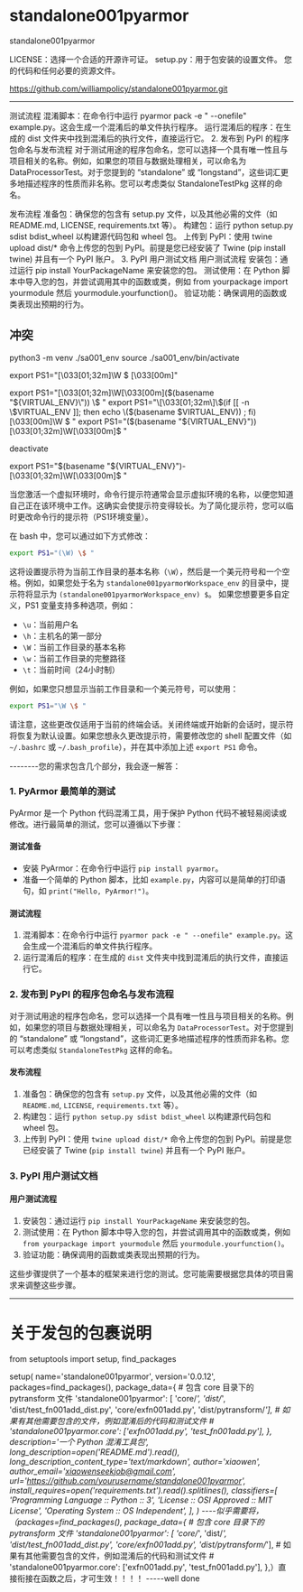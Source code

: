 # standalone001pyarmor
standalone001pyarmor


LICENSE：选择一个合适的开源许可证。
setup.py：用于包安装的设置文件。
您的代码和任何必要的资源文件。

https://github.com/williampolicy/standalone001pyarmor.git

------

测试流程
混淆脚本：在命令行中运行 pyarmor pack -e " --onefile" example.py。这会生成一个混淆后的单文件执行程序。
运行混淆后的程序：在生成的 dist 文件夹中找到混淆后的执行文件，直接运行它。
2. 发布到 PyPI 的程序包命名与发布流程
对于测试用途的程序包命名，您可以选择一个具有唯一性且与项目相关的名称。例如，如果您的项目与数据处理相关，可以命名为 DataProcessorTest。对于您提到的 “standalone” 或 “longstand”，这些词汇更多地描述程序的性质而非名称。您可以考虑类似 StandaloneTestPkg 这样的命名。

发布流程
准备包：确保您的包含有 setup.py 文件，以及其他必需的文件（如 README.md, LICENSE, requirements.txt 等）。
构建包：运行 python setup.py sdist bdist_wheel 以构建源代码包和 wheel 包。
上传到 PyPI：使用 twine upload dist/* 命令上传您的包到 PyPI。前提是您已经安装了 Twine (pip install twine) 并且有一个 PyPI 账户。
3. PyPI 用户测试文档
用户测试流程
安装包：通过运行 pip install YourPackageName 来安装您的包。
测试使用：在 Python 脚本中导入您的包，并尝试调用其中的函数或类，例如 from yourpackage import yourmodule 然后 yourmodule.yourfunction()。
验证功能：确保调用的函数或类表现出预期的行为。

冲突
---

python3 -m venv ./sa001_env
source ./sa001_env/bin/activate

export PS1="\[\033[01;32m\]\W \$ \[\033[00m\]"

export PS1="\[\033[01;32m\]\W\[\033[00m\](\$(basename \"${VIRTUAL_ENV}\")) \$ "
export PS1="\[\033[01;32m\]\$(if [[ -n \$VIRTUAL_ENV ]]; then echo \($(basename \$VIRTUAL_ENV)\) ; fi)\[\033[00m\]\W \$ "
export PS1="(\$(basename \"${VIRTUAL_ENV}\")) \[\033[01;32m\]\W\[\033[00m\]\$ "


deactivate


export PS1="\$(basename \"${VIRTUAL_ENV}\")-\[\033[01;32m\]\W\[\033[00m\]\$ "


当您激活一个虚拟环境时，命令行提示符通常会显示虚拟环境的名称，以便您知道自己正在该环境中工作。这确实会使提示符变得较长。为了简化提示符，您可以临时更改命令行的提示符（PS1环境变量）。

在 bash 中，您可以通过如下方式修改：

```bash
export PS1="(\W) \$ "
```

这将设置提示符为当前工作目录的基本名称（`\W`），然后是一个美元符号和一个空格。例如，如果您处于名为 `standalone001pyarmorWorkspace_env` 的目录中，提示符将显示为 `(standalone001pyarmorWorkspace_env) $`。
如果您想要更多自定义，PS1 变量支持多种选项，例如：
- `\u`：当前用户名
- `\h`：主机名的第一部分
- `\W`：当前工作目录的基本名称
- `\w`：当前工作目录的完整路径
- `\t`：当前时间（24小时制）

例如，如果您只想显示当前工作目录和一个美元符号，可以使用：

```bash
export PS1="\W \$ "
```

请注意，这些更改仅适用于当前的终端会话。关闭终端或开始新的会话时，提示符将恢复为默认设置。如果您想永久更改提示符，需要修改您的 shell 配置文件（如 `~/.bashrc` 或 `~/.bash_profile`），并在其中添加上述 `export PS1` 命令。

--------您的需求包含几个部分，我会逐一解答：

### 1. PyArmor 最简单的测试

PyArmor 是一个 Python 代码混淆工具，用于保护 Python 代码不被轻易阅读或修改。进行最简单的测试，您可以遵循以下步骤：

#### 测试准备
- 安装 PyArmor：在命令行中运行 `pip install pyarmor`。
- 准备一个简单的 Python 脚本，比如 `example.py`，内容可以是简单的打印语句，如 `print("Hello, PyArmor!")`。

#### 测试流程
1. 混淆脚本：在命令行中运行 `pyarmor pack -e " --onefile" example.py`。这会生成一个混淆后的单文件执行程序。
2. 运行混淆后的程序：在生成的 `dist` 文件夹中找到混淆后的执行文件，直接运行它。

### 2. 发布到 PyPI 的程序包命名与发布流程

对于测试用途的程序包命名，您可以选择一个具有唯一性且与项目相关的名称。例如，如果您的项目与数据处理相关，可以命名为 `DataProcessorTest`。对于您提到的 “standalone” 或 “longstand”，这些词汇更多地描述程序的性质而非名称。您可以考虑类似 `StandaloneTestPkg` 这样的命名。

#### 发布流程
1. 准备包：确保您的包含有 `setup.py` 文件，以及其他必需的文件（如 `README.md`, `LICENSE`, `requirements.txt` 等）。
2. 构建包：运行 `python setup.py sdist bdist_wheel` 以构建源代码包和 wheel 包。
3. 上传到 PyPI：使用 `twine upload dist/*` 命令上传您的包到 PyPI。前提是您已经安装了 Twine (`pip install twine`) 并且有一个 PyPI 账户。

### 3. PyPI 用户测试文档

#### 用户测试流程
1. 安装包：通过运行 `pip install YourPackageName` 来安装您的包。
2. 测试使用：在 Python 脚本中导入您的包，并尝试调用其中的函数或类，例如 `from yourpackage import yourmodule` 然后 `yourmodule.yourfunction()`。
3. 验证功能：确保调用的函数或类表现出预期的行为。

这些步骤提供了一个基本的框架来进行您的测试。您可能需要根据您具体的项目需求来调整这些步骤。

--------

# 关于发包的包裹说明




from setuptools import setup, find_packages

setup(
    name='standalone001pyarmor',
    version='0.0.12',
    packages=find_packages(),
    package_data={
        # 包含 core 目录下的 pytransform 文件
         'standalone001pyarmor': [
         'core/*', 
         'dist/*', 
         'dist/test_fn001add_dist.py',
         'core/exfn001add.py',
         'dist/pytransform/*'],
        # 如果有其他需要包含的文件，例如混淆后的代码和测试文件
        # 'standalone001pyarmor.core': ['exfn001add.py', 'test_fn001add.py'],
    },
    description='一个 Python 混淆工具包',
    long_description=open('README.md').read(),
    long_description_content_type='text/markdown',
    author='xiaowen',
    author_email='xiaowenseekjob@gmail.com',
    url='https://github.com/yourusername/standalone001pyarmor',
    install_requires=open('requirements.txt').read().splitlines(),
    classifiers=[
        'Programming Language :: Python :: 3',
        'License :: OSI Approved :: MIT License',
        'Operating System :: OS Independent',
    ],
)
----似乎需要将，（packages=find_packages(),
    package_data={
        # 包含 core 目录下的 pytransform 文件
         'standalone001pyarmor': [
         'core/*', 
         'dist/*', 
         'dist/test_fn001add_dist.py',
         'core/exfn001add.py',
         'dist/pytransform/*'],
        # 如果有其他需要包含的文件，例如混淆后的代码和测试文件
        # 'standalone001pyarmor.core': ['exfn001add.py', 'test_fn001add.py'],
    },）直接衔接在函数之后，才可生效！！！！ 
-----well done